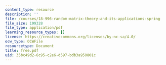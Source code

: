 ```yaml
---
content_type: resource
description: ''
file: /courses/18-996-random-matrix-theory-and-its-applications-spring-2004/35bc49d26c95c2e6d597bdb3a950801c_free.pdf
file_size: 199328
file_type: application/pdf
learning_resource_types: []
license: https://creativecommons.org/licenses/by-nc-sa/4.0/
ocw_type: OCWFile
resourcetype: Document
title: free.pdf
uid: 35bc49d2-6c95-c2e6-d597-bdb3a950801c
---
```

